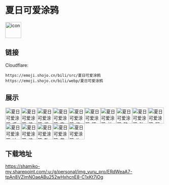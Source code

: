 # 夏日可爱涂鸦
<img src="https://emoji.shojo.cn/bili/src/夏日可爱涂鸦/icon.png" width="50" height="50" alt="icon">

## 链接
Cloudflare:
```
https://emoji.shojo.cn/bili/src/夏日可爱涂鸦
https://emoji.shojo.cn/bili/webp/夏日可爱涂鸦
```
## 展示
<img src="https://emoji.shojo.cn/bili/src/夏日可爱涂鸦/夏日可爱涂鸦-呼呼.png" width="50" height="50" alt="夏日可爱涂鸦-呼呼"><img src="https://emoji.shojo.cn/bili/src/夏日可爱涂鸦/夏日可爱涂鸦-惊喜.png" width="50" height="50" alt="夏日可爱涂鸦-惊喜"><img src="https://emoji.shojo.cn/bili/src/夏日可爱涂鸦/夏日可爱涂鸦-懒得理你.png" width="50" height="50" alt="夏日可爱涂鸦-懒得理你"><img src="https://emoji.shojo.cn/bili/src/夏日可爱涂鸦/夏日可爱涂鸦-突然出现.png" width="50" height="50" alt="夏日可爱涂鸦-突然出现"><img src="https://emoji.shojo.cn/bili/src/夏日可爱涂鸦/夏日可爱涂鸦-抱.png" width="50" height="50" alt="夏日可爱涂鸦-抱"><img src="https://emoji.shojo.cn/bili/src/夏日可爱涂鸦/夏日可爱涂鸦-晒.png" width="50" height="50" alt="夏日可爱涂鸦-晒"><img src="https://emoji.shojo.cn/bili/src/夏日可爱涂鸦/夏日可爱涂鸦-羊生好难.png" width="50" height="50" alt="夏日可爱涂鸦-羊生好难"><img src="https://emoji.shojo.cn/bili/src/夏日可爱涂鸦/夏日可爱涂鸦-略略略.png" width="50" height="50" alt="夏日可爱涂鸦-略略略"><img src="https://emoji.shojo.cn/bili/src/夏日可爱涂鸦/夏日可爱涂鸦-贴贴.png" width="50" height="50" alt="夏日可爱涂鸦-贴贴"><img src="https://emoji.shojo.cn/bili/src/夏日可爱涂鸦/夏日可爱涂鸦-阿巴.png" width="50" height="50" alt="夏日可爱涂鸦-阿巴"><img src="https://emoji.shojo.cn/bili/src/夏日可爱涂鸦/夏日可爱涂鸦-冲鸭.png" width="50" height="50" alt="夏日可爱涂鸦-冲鸭"><img src="https://emoji.shojo.cn/bili/src/夏日可爱涂鸦/夏日可爱涂鸦-摘星星.png" width="50" height="50" alt="夏日可爱涂鸦-摘星星"><img src="https://emoji.shojo.cn/bili/src/夏日可爱涂鸦/夏日可爱涂鸦-敬茶.png" width="50" height="50" alt="夏日可爱涂鸦-敬茶"><img src="https://emoji.shojo.cn/bili/src/夏日可爱涂鸦/夏日可爱涂鸦-花花送你.png" width="50" height="50" alt="夏日可爱涂鸦-花花送你"><img src="https://emoji.shojo.cn/bili/src/夏日可爱涂鸦/夏日可爱涂鸦-许愿.png" width="50" height="50" alt="夏日可爱涂鸦-许愿">

## 下载地址

https://shamiko-my.sharepoint.com/:u:/g/personal/img_yuru_pro/ERdWeaA7-tpAn8VZlmNOaeABu252wHxhcnE8-C1xKt7iOg